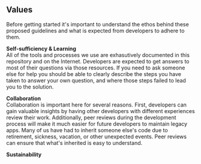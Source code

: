 ## Values

Before getting started it's important to understand the ethos behind these proposed guidelines and what is expected from developers to adhere to them.

**Self-sufficiency & Learning**  
All of the tools and processes we use are exhasutively documented in this repository and on the Internet. Developers are expected to get answers to most of their questions via those resources. If you need to ask someone else for help you should be able to clearly describe the steps you have taken to answer your own question, and where those steps failed to lead you to the solution.

**Collaboration**  
Collaboration is important here for several reasons. First, developers can gain valuable insights by having other developers with different experiences review their work. Additionally, peer reviews during the development process will make it much easier for future developers to maintain legacy apps. Many of us have had to inherit someone else's code due to retirement, sickness, vacation, or other unexpected events. Peer reviews can ensure that what's inherited is easy to understand.

**Sustainability**  